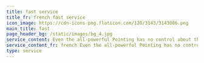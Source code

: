 ```yaml
---
title: fast service
title_fr: french fast service
icon_image: https://cdn-icons-png.flaticon.com/128/3143/3143086.png
main_title: fast
page_header_bg: /static/images/bg_4.jpg
service_content: Even the all-powerful Pointing has no control about the blind texts it is an almost unorthographic.
service_content_fr: french Even the all-powerful Pointing has no control about the blind texts it is an almost unorthographic.
type: service
---
```

